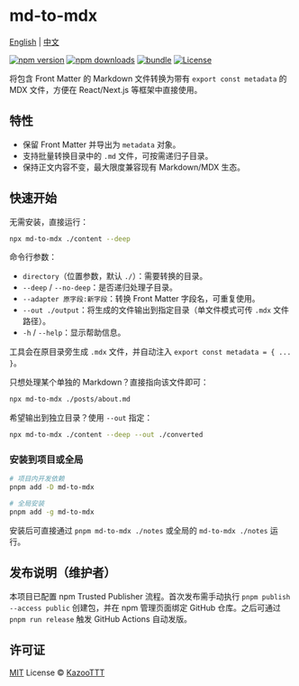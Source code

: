 # md-to-mdx

[English](./README.md) | [中文](./README.zh-CN.md)

[![npm version][npm-version-src]][npm-version-href]
[![npm downloads][npm-downloads-src]][npm-downloads-href]
[![bundle][bundle-src]][bundle-href]
[![License][license-src]][license-href]

将包含 Front Matter 的 Markdown 文件转换为带有 `export const metadata` 的 MDX 文件，方便在 React/Next.js 等框架中直接使用。

## 特性

- 保留 Front Matter 并导出为 `metadata` 对象。
- 支持批量转换目录中的 `.md` 文件，可按需递归子目录。
- 保持正文内容不变，最大限度兼容现有 Markdown/MDX 生态。

## 快速开始

无需安装，直接运行：

```bash
npx md-to-mdx ./content --deep
```

命令行参数：

- `directory`（位置参数，默认 `./`）：需要转换的目录。
- `--deep` / `--no-deep`：是否递归处理子目录。
- `--adapter 原字段:新字段`：转换 Front Matter 字段名，可重复使用。
- `--out ./output`：将生成的文件输出到指定目录（单文件模式可传 `.mdx` 文件路径）。
- `-h` / `--help`：显示帮助信息。

工具会在原目录旁生成 `.mdx` 文件，并自动注入 `export const metadata = { ... }`。

只想处理某个单独的 Markdown？直接指向该文件即可：

```bash
npx md-to-mdx ./posts/about.md
```

希望输出到独立目录？使用 `--out` 指定：

```bash
npx md-to-mdx ./content --deep --out ./converted
```

### 安装到项目或全局

```bash
# 项目内开发依赖
pnpm add -D md-to-mdx

# 全局安装
pnpm add -g md-to-mdx
```

安装后可直接通过 `pnpm md-to-mdx ./notes` 或全局的 `md-to-mdx ./notes` 运行。

## 发布说明（维护者）

本项目已配置 npm Trusted Publisher 流程。首次发布需手动执行 `pnpm publish --access public` 创建包，并在 npm 管理页面绑定 GitHub 仓库。之后可通过 `pnpm run release` 触发 GitHub Actions 自动发版。

## 许可证

[MIT](./LICENSE.md) License © [KazooTTT](https://github.com/kazoottt)

<!-- Badges -->

[npm-version-src]: https://img.shields.io/npm/v/md-to-mdx?style=flat&colorA=080f12&colorB=1fa669
[npm-version-href]: https://npmjs.com/package/md-to-mdx
[npm-downloads-src]: https://img.shields.io/npm/dm/md-to-mdx?style=flat&colorA=080f12&colorB=1fa669
[npm-downloads-href]: https://npmjs.com/package/md-to-mdx
[bundle-src]: https://img.shields.io/bundlephobia/minzip/md-to-mdx?style=flat&colorA=080f12&colorB=1fa669&label=minzip
[bundle-href]: https://bundlephobia.com/result?p=md-to-mdx
[license-src]: https://img.shields.io/github/license/kazoottt/md-to-mdx.svg?style=flat&colorA=080f12&colorB=1fa669
[license-href]: https://github.com/kazoottt/md-to-mdx/blob/main/LICENSE.md
